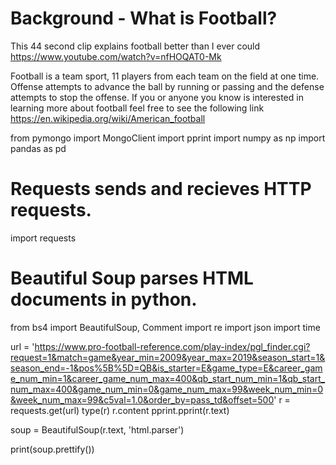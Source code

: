 # Background - What is Football?

This 44 second clip explains football better than I ever could
https://www.youtube.com/watch?v=nfHOQAT0-Mk

Football is a team sport, 11 players from each team on the field at one time.
Offense attempts to advance the ball by running or passing and the defense attempts to stop the offense.
If you or anyone you know is interested in learning more about football feel free to see the following link
https://en.wikipedia.org/wiki/American_football



from pymongo import MongoClient
import pprint
import numpy as np
import pandas as pd

# Requests sends and recieves HTTP requests.
import requests

# Beautiful Soup parses HTML documents in python.
from bs4 import BeautifulSoup, Comment
import re
import json
import time

url = 'https://www.pro-football-reference.com/play-index/pgl_finder.cgi?request=1&match=game&year_min=2009&year_max=2019&season_start=1&season_end=-1&pos%5B%5D=QB&is_starter=E&game_type=E&career_game_num_min=1&career_game_num_max=400&qb_start_num_min=1&qb_start_num_max=400&game_num_min=0&game_num_max=99&week_num_min=0&week_num_max=99&c5val=1.0&order_by=pass_td&offset=500'
r = requests.get(url)
type(r)
r.content
pprint.pprint(r.text)

soup = BeautifulSoup(r.text, 'html.parser')

print(soup.prettify())

